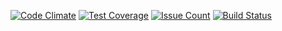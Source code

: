 [![Code Climate](https://codeclimate.com/github/kaoz70/flexcms/badges/gpa.svg)](https://codeclimate.com/github/kaoz70/flexcms)
[![Test Coverage](https://codeclimate.com/github/kaoz70/flexcms/badges/coverage.svg)](https://codeclimate.com/github/kaoz70/flexcms/coverage)
[![Issue Count](https://codeclimate.com/github/kaoz70/flexcms/badges/issue_count.svg)](https://codeclimate.com/github/kaoz70/flexcms)
[![Build Status](https://semaphoreci.com/api/v1/kaoz70/web-flexcms/branches/master/shields_badge.svg)](https://semaphoreci.com/kaoz70/web-flexcms)